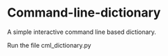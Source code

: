 # Command-line-dictionary
A simple interactive command line based dictionary.

Run the file cml_dictionary.py
